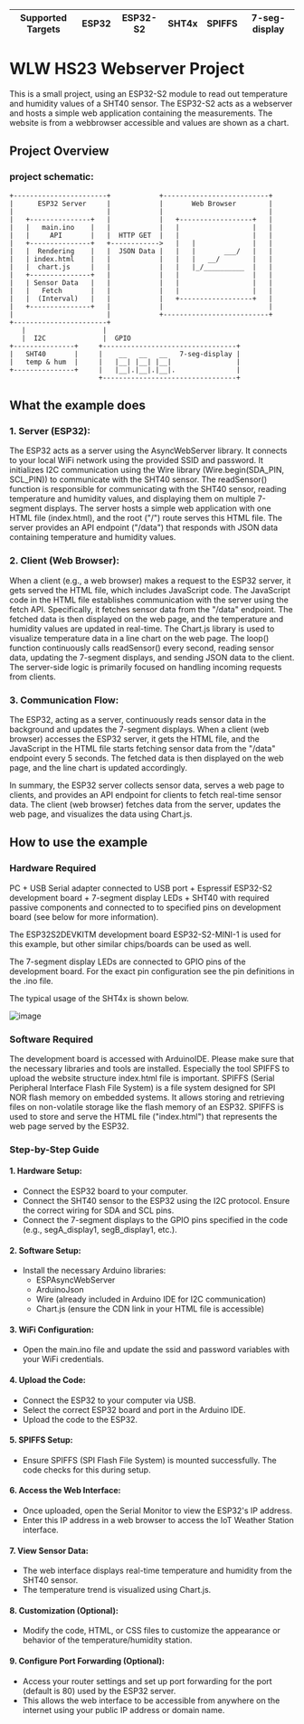 | Supported Targets | ESP32 | ESP32-S2 | SHT4x | SPIFFS | 7-seg-display |
| ----------------- | ----- | -------- | ----- | ------ | ------------- |

# WLW HS23 Webserver Project
This is a small project, using an ESP32-S2 module to read out temperature and humidity values of a SHT40 sensor.
The ESP32-S2 acts as a webserver and hosts a simple web application containing the measurements.
The website is from a webbrowser accessible and values are shown as a chart.

## Project Overview 

### project schematic:
```
+-----------------------+            +--------------------------+
|      ESP32 Server     |            |       Web Browser        |
|                       |            |                          |
|   +---------------+   |            |   +------------------+   |
|   |   main.ino    |   |            |   |                  |   |
|   |     API       |   |  HTTP GET  |   |                  |   |
|   +---------------+   +------------>   |   |              |   |
|   |  Rendering    |   |  JSON Data |   |   |       ___/   |   |
|   | index.html    |   |            |   |   |   __/        |   |
|   |  chart.js     |   |            |   |   |_/__________  |   |
|   +---------------+   |            |   |                  |   |
|   | Sensor Data   |   |            |   |                  |   |
|   |   Fetch       |   |            |   |                  |   |
|   |  (Interval)   |   |            |   +------------------+   |
|   +---------------+   |            |                          |
|                       |            +--------------------------+
+-----------------------+
   |                   |
   |  I2C              |  GPIO
+---------------+     +---------------------------------+
|   SHT40       |     |    __   __   __   7-seg-display |
|   temp & hum  |     |   |__| |__| |__|                |
+---------------+     |   |__|.|__|.|__|.               |
                      +---------------------------------+

```


## What the example does

### 1. Server (ESP32):

The ESP32 acts as a server using the AsyncWebServer library.
It connects to your local WiFi network using the provided SSID and password.
It initializes I2C communication using the Wire library (Wire.begin(SDA_PIN, SCL_PIN)) to communicate with the SHT40 sensor.
The readSensor() function is responsible for communicating with the SHT40 sensor, reading temperature and humidity values, and displaying them on multiple 7-segment displays.
The server hosts a simple web application with one HTML file (index.html), and the root ("/") route serves this HTML file.
The server provides an API endpoint ("/data") that responds with JSON data containing temperature and humidity values.


### 2. Client (Web Browser):

When a client (e.g., a web browser) makes a request to the ESP32 server, it gets served the HTML file, which includes JavaScript code.
The JavaScript code in the HTML file establishes communication with the server using the fetch API. Specifically, it fetches sensor data from the "/data" endpoint.
The fetched data is then displayed on the web page, and the temperature and humidity values are updated in real-time.
The Chart.js library is used to visualize temperature data in a line chart on the web page.
The loop() function continuously calls readSensor() every second, reading sensor data, updating the 7-segment displays, and sending JSON data to the client.
The server-side logic is primarily focused on handling incoming requests from clients.


### 3. Communication Flow:

The ESP32, acting as a server, continuously reads sensor data in the background and updates the 7-segment displays.
When a client (web browser) accesses the ESP32 server, it gets the HTML file, and the JavaScript in the HTML file starts fetching sensor data from the "/data" endpoint every 5 seconds.
The fetched data is then displayed on the web page, and the line chart is updated accordingly.


In summary, the ESP32 server collects sensor data, serves a web page to clients, and provides an API endpoint for clients to fetch real-time sensor data. The client (web browser) fetches data from the server, updates the web page, and visualizes the data using Chart.js.

## How to use the example

### Hardware Required
PC + USB Serial adapter connected to USB port + Espressif ESP32-S2 development board + 7-segment display LEDs + SHT40 with required passive components and connected to to specified pins on development board (see below for more information).

The ESP32S2DEVKITM development board ESP32-S2-MINI-1 is used for this example, but other similar chips/boards can be used as well.

The 7-segment display LEDs are connected to GPIO pins of the development board. For the exact pin configuration see the pin definitions in the .ino file.

The typical usage of the SHT4x is shown below.

![image](https://github.com/sathyajordao/wlw_esp32s2_server/assets/103050063/62e72636-e153-4eb0-a70c-edd9c11356f4)



### Software Required
The development board is accessed with ArduinoIDE. Please make sure that the necessary libraries and tools are installed. Especially the tool SPIFFS to upload the website structure index.html file is important. 
SPIFFS (Serial Peripheral Interface Flash File System) is a file system designed for SPI NOR flash memory on embedded systems. It allows storing and retrieving files on non-volatile storage like the flash memory of an ESP32. SPIFFS is used to store and serve the HTML file ("index.html") that represents the web page served by the ESP32.


### Step-by-Step Guide
#### 1. Hardware Setup:
- Connect the ESP32 board to your computer.
- Connect the SHT40 sensor to the ESP32 using the I2C protocol. Ensure the correct wiring for SDA and SCL pins.
- Connect the 7-segment displays to the GPIO pins specified in the code (e.g., segA_display1, segB_display1, etc.).

#### 2. Software Setup:
- Install the necessary Arduino libraries:
   - ESPAsyncWebServer
   - ArduinoJson
   - Wire (already included in Arduino IDE for I2C communication)
   - Chart.js (ensure the CDN link in your HTML file is accessible)

#### 3. WiFi Configuration:
- Open the main.ino file and update the ssid and password variables with your WiFi credentials.

#### 4. Upload the Code:
- Connect the ESP32 to your computer via USB.
- Select the correct ESP32 board and port in the Arduino IDE.
- Upload the code to the ESP32.

#### 5. SPIFFS Setup:
- Ensure SPIFFS (SPI Flash File System) is mounted successfully. The code checks for this during setup.

#### 6. Access the Web Interface:
- Once uploaded, open the Serial Monitor to view the ESP32's IP address.
- Enter this IP address in a web browser to access the IoT Weather Station interface.

#### 7. View Sensor Data:
- The web interface displays real-time temperature and humidity from the SHT40 sensor.
- The temperature trend is visualized using Chart.js.

#### 8. Customization (Optional):
- Modify the code, HTML, or CSS files to customize the appearance or behavior of the temperature/humidity station.

#### 9. Configure Port Forwarding (Optional):
- Access your router settings and set up port forwarding for the port (default is 80) used by the ESP32 server.
- This allows the web interface to be accessible from anywhere on the internet using your public IP address or domain name.
